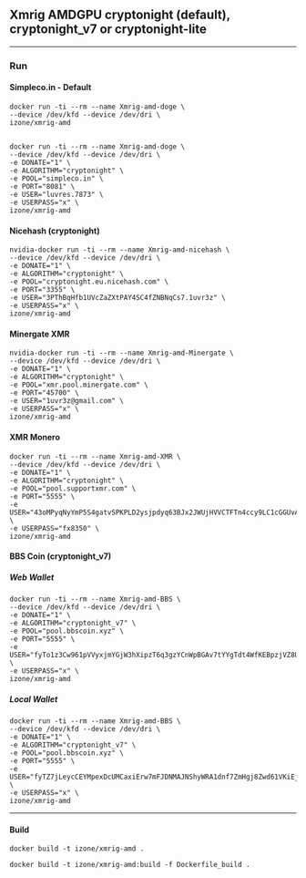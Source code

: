 ## Xmrig AMDGPU cryptonight (default), cryptonight_v7 or cryptonight-lite
-----

### Run

#### Simpleco.in - Default
```
docker run -ti --rm --name Xmrig-amd-doge \
--device /dev/kfd --device /dev/dri \
izone/xmrig-amd
```
```
```
```
docker run -ti --rm --name Xmrig-amd-doge \
--device /dev/kfd --device /dev/dri \
-e DONATE="1" \
-e ALGORITHM="cryptonight" \
-e POOL="simpleco.in" \
-e PORT="8081" \
-e USER="luvres.7873" \
-e USERPASS="x" \
izone/xmrig-amd
```


#### Nicehash (cryptonight)
```
nvidia-docker run -ti --rm --name Xmrig-amd-nicehash \
--device /dev/kfd --device /dev/dri \
-e DONATE="1" \
-e ALGORITHM="cryptonight" \
-e POOL="cryptonight.eu.nicehash.com" \
-e PORT="3355" \
-e USER="3PThBqHfb1UVcZaZXtPAY4SC4fZNBNqCs7.1uvr3z" \
-e USERPASS="x" \
izone/xmrig-amd
```

#### Minergate XMR
```
nvidia-docker run -ti --rm --name Xmrig-amd-Minergate \
--device /dev/kfd --device /dev/dri \
-e DONATE="1" \
-e ALGORITHM="cryptonight" \
-e POOL="xmr.pool.minergate.com" \
-e PORT="45700" \
-e USER="1uvr3z@gmail.com" \
-e USERPASS="x" \
izone/xmrig-amd
```

#### XMR Monero
```
docker run -ti --rm --name Xmrig-amd-XMR \
--device /dev/kfd --device /dev/dri \
-e DONATE="1" \
-e ALGORITHM="cryptonight" \
-e POOL="pool.supportxmr.com" \
-e PORT="5555" \
-e USER="43oMPyqNyYmP5S4gatvSPKPLD2ysjpdyq63BJx2JWUjHVVCTFTn4ccy9LC1cGGUvApCdCGrECuSf9eo2WHBckfBxNx9Dqkf" \
-e USERPASS="fx8350" \
izone/xmrig-amd
```

#### BBS Coin (cryptonight_v7)
##### Web Wallet
```
docker run -ti --rm --name Xmrig-amd-BBS \
--device /dev/kfd --device /dev/dri \
-e DONATE="1" \
-e ALGORITHM="cryptonight_v7" \
-e POOL="pool.bbscoin.xyz" \
-e PORT="5555" \
-e USER="fyTo1z3Cw961pVVyxjmYGjW3hXipzT6q3gzYCnWpBGAv7tYYgTdt4WfKEBpzjVZ8UgjFAn3iLBnoCB8VzNjpPVjL25J8AyW3E" \
-e USERPASS="x" \
izone/xmrig-amd
```
##### Local Wallet
```
docker run -ti --rm --name Xmrig-amd-BBS \
--device /dev/kfd --device /dev/dri \
-e DONATE="1" \
-e ALGORITHM="cryptonight_v7" \
-e POOL="pool.bbscoin.xyz" \
-e PORT="5555" \
-e USER="fyTZ7jLeycCEYMpexDcUMCaxiErw7mFJDNMAJNShyWRA1dnf7ZmHgj8Zwd61VKiEjHDd8TsgZJL9h4ZdbYBdfCHv32d62EsgX" \
-e USERPASS="x" \
izone/xmrig-amd
```

-----
#### Build
```
docker build -t izone/xmrig-amd .
```
```
docker build -t izone/xmrig-amd:build -f Dockerfile_build .
```

